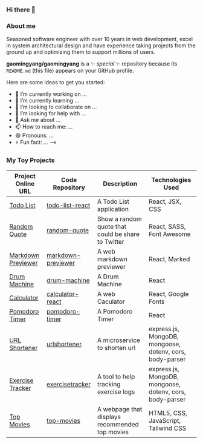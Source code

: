 ### Hi there 👋

### About me
Seasoned software engineer with over 10 years in web development, excel in system architectural design and have experience taking projects from the ground up and optimizing them to support millions of users.

<!--
这里比个人网站更适合作为技术方面的个人主页，利用github的影响权威性，精心设计这个页面。
-->

**gaomingyang/gaomingyang** is a ✨ _special_ ✨ repository because its `README.md` (this file) appears on your GitHub profile.

Here are some ideas to get you started:

- 🔭 I’m currently working on ...
- 🌱 I’m currently learning ...
- 👯 I’m looking to collaborate on ...
- 🤔 I’m looking for help with ...
- 💬 Ask me about ...
- 📫 How to reach me: ...
- 😄 Pronouns: ...
- ⚡ Fun fact: ...
-->


<!--
10+ years of experience developing backend systems with Golang and PHP.
### Personal Side Projects
- [My Blog](https://blog.gaomingyang.cn)
- 万能识图-微信小程序

 My Resume email me for access code 
 -->

<!-- 调研这个是否可以折叠，还可以放一些没有开源的个人作品上来。 -->

### My Toy Projects

| Project Online URL | Code Repository | Description | Technologies Used |
|----------|----------|----------|----------|
| [Todo List](https://todo.gaomingyang.cn)  | [todo-list-react](https://github.com/gaomingyang/todo-list-react) | A Todo List application  | React, JSX, CSS   |
| [Random Quote](https://random-quote.gaomingyang.cn)  | [random-quote](https://github.com/gaomingyang/random-quote) | Show a random quote that could be share to Twitter | React, SASS, Font Awesome |
| [Markdown Previewer](https://markdown.gaomingyang.cn)  | [markdown-previewer](https://github.com/gaomingyang/markdown-previewer) | A web markdown previewer  | React, Marked   |
| [Drum Machine](https://drum-machine.gaomingyang.cn)  | [drum-machine](https://github.com/gaomingyang/drum-machine) | A Drum Machine  | React   |
| [Calculator](https://calculator.gaomingyang.cn)  | [calculator-react](https://github.com/gaomingyang/calculator-react) | A web Caculator  | React, Google Fonts   |
| [Pomodoro Timer](https://pomodoro-timer.gaomingyang.cn)  | [pomodoro-timer](https://github.com/gaomingyang/pomodoro-timer) | A Pomodoro Timer  | React  |
| [URL Shortener](https://urlshortener.gaomingyangcn.repl.co)  | [urlshortener](https://github.com/gaomingyang/fcc-backend/tree/main/urlshortener-microservice) | A microservice to shorten url  | express.js, MongoDB, mongoose, dotenv, cors, body-parser  |
| [Exercise Tracker](https://exercisetracker.gaomingyangcn.repl.co)  | [exercisetracker](https://github.com/gaomingyang/fcc-backend/tree/main/exercisetracker) | A tool to help tracking exercise logs  | express.js, MongoDB, mongoose, dotenv, cors, body-parser  |
| [Top Movies](http://top-movies.gaomingyang.cn)  | [top-movies](https://github.com/gaomingyang/top-movies) | A webpage that displays recommended top movies  | HTML5, CSS, JavaScript, Tailwind CSS  |


<!--
-->
